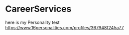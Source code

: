 # CareerServices

here is my Personality test https://www.16personalities.com/profiles/367948f245a77
